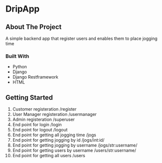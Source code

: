 # DripApp
## About The Project
A simple backend app that register users and enables them to place jogging time
### Built With
* Python
* Django
* Django Restframework
* HTML


<!-- GETTING STARTED -->
## Getting Started
  <ol>
  <li> 
    Customer registeration /register 
  </li>
  <li> 
    User Manager registeration /usermanager 
  </li>
  <li> 
    Admin registeration /superuser 
  </li>
  
  <li>
    End point for login /login 
  </li>
 <li>
  End point for logout /logout
  </li>
  <li>
    End point for getting all jogging time /jogs 
  </li>  
  <li>
    End point for getting jogging by id /jogs/int:id/
  </li>  
  <li>
    End point for getting jogging by username /jogs/str:username/
  </li>  
  <li>
    End point for getting users by username /users/str:username/
  </li>  
  <li>
    End point for getting all users /users 
  </li>  
  </ol>
